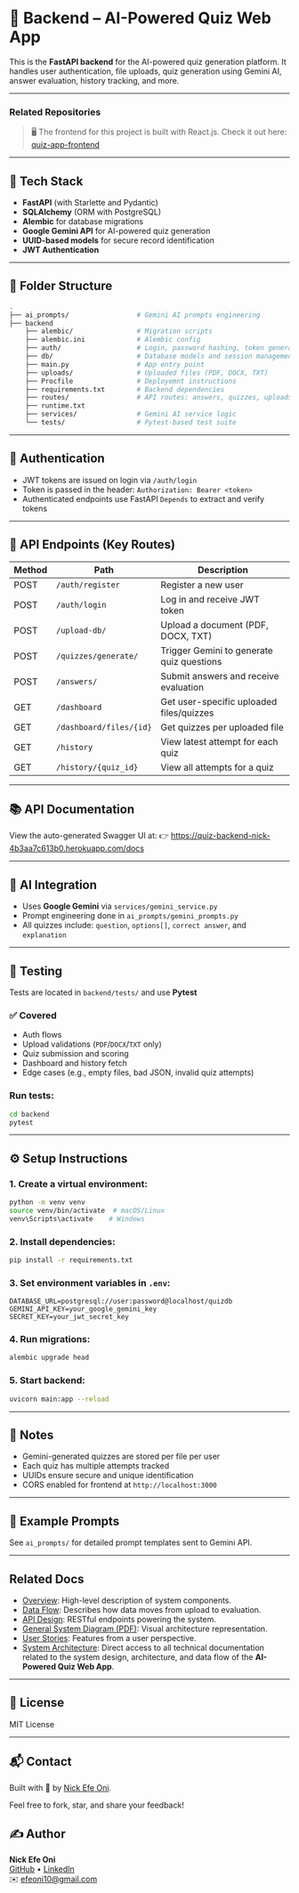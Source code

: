 # 🧠 Backend – AI-Powered Quiz Web App

This is the **FastAPI backend** for the AI-powered quiz generation platform. It handles user authentication, file uploads, quiz generation using Gemini AI, answer evaluation, history tracking, and more.

---

### Related Repositories

> 🖥️ The frontend for this project is built with React.js. Check it out here: [quiz-app-frontend](https://github.com/VictoriousWealth/quiz-app-frontend)

---

## 🚀 Tech Stack

- **FastAPI** (with Starlette and Pydantic)
- **SQLAlchemy** (ORM with PostgreSQL)
- **Alembic** for database migrations
- **Google Gemini API** for AI-powered quiz generation
- **UUID-based models** for secure record identification
- **JWT Authentication**

---

## 📁 Folder Structure

```bash
.
├── ai_prompts/                 # Gemini AI prompts engineering
├── backend
    ├── alembic/                # Migration scripts
    ├── alembic.ini             # Alembic config
    ├── auth/                   # Login, password hashing, token generation
    ├── db/                     # Database models and session management
    ├── main.py                 # App entry point
    ├── uploads/                # Uploaded files (PDF, DOCX, TXT)
    ├── Procfile                # Deployemnt instructions
    ├── requirements.txt        # Backend dependencies
    ├── routes/                 # API routes: answers, quizzes, uploads, users
    ├── runtime.txt
    ├── services/               # Gemini AI service logic
    └── tests/                  # Pytest-based test suite
```

---

## 🔐 Authentication

- JWT tokens are issued on login via `/auth/login`
- Token is passed in the header: `Authorization: Bearer <token>`
- Authenticated endpoints use FastAPI `Depends` to extract and verify tokens

---

## 📂 API Endpoints (Key Routes)

| Method | Path                        | Description                                  |
|--------|-----------------------------|----------------------------------------------|
| POST   | `/auth/register`            | Register a new user                          |
| POST   | `/auth/login`               | Log in and receive JWT token                 |
| POST   | `/upload-db/`               | Upload a document (PDF, DOCX, TXT)           |
| POST   | `/quizzes/generate/`        | Trigger Gemini to generate quiz questions    |
| POST   | `/answers/`                 | Submit answers and receive evaluation        |
| GET    | `/dashboard`                | Get user-specific uploaded files/quizzes     |
| GET    | `/dashboard/files/{id}`     | Get quizzes per uploaded file                |
| GET    | `/history`                  | View latest attempt for each quiz            |
| GET    | `/history/{quiz_id}`        | View all attempts for a quiz                 |

---

## 📚 API Documentation

View the auto-generated Swagger UI at:
👉 https://quiz-backend-nick-4b3aa7c613b0.herokuapp.com/docs

---

## 🧠 AI Integration

- Uses **Google Gemini** via `services/gemini_service.py`
- Prompt engineering done in `ai_prompts/gemini_prompts.py`
- All quizzes include: `question`, `options[]`, `correct answer`, and `explanation`

---

## 🧪 Testing

Tests are located in `backend/tests/` and use **Pytest**

### ✅ Covered
- Auth flows
- Upload validations (`PDF`/`DOCX`/`TXT` only)
- Quiz submission and scoring
- Dashboard and history fetch
- Edge cases (e.g., empty files, bad JSON, invalid quiz attempts)

### Run tests:
```bash
cd backend
pytest
```

---

## ⚙️ Setup Instructions

### 1. Create a virtual environment:
```bash
python -m venv venv
source venv/bin/activate  # macOS/Linux
venv\Scripts\activate    # Windows
```

### 2. Install dependencies:
```bash
pip install -r requirements.txt
```

### 3. Set environment variables in `.env`:
```
DATABASE_URL=postgresql://user:password@localhost/quizdb
GEMINI_API_KEY=your_google_gemini_key
SECRET_KEY=your_jwt_secret_key
```

### 4. Run migrations:
```bash
alembic upgrade head
```

### 5. Start backend:
```bash
uvicorn main:app --reload
```

---

## 📌 Notes

- Gemini-generated quizzes are stored per file per user
- Each quiz has multiple attempts tracked
- UUIDs ensure secure and unique identification
- CORS enabled for frontend at `http://localhost:3000`

---

## 🌟 Example Prompts
See `ai_prompts/` for detailed prompt templates sent to Gemini API.

---

## Related Docs

- [Overview](./docs/architecture/overview.md): High-level description of system components.
- [Data Flow](./docs/architecture/data_flow.md): Describes how data moves from upload to evaluation.
- [API Design](./docs/architecture/api_design.md): RESTful endpoints powering the system.
- [General System Diagram (PDF)](./docs/diagrams/general_system_flow.pdf): Visual architecture representation.
- [User Stories](./docs/user_stories/20250409_143339_user_story.txt): Features from a user perspective.
- [System Architecture](./docs/README_architecture.md): Direct access to all technical documentation related to the system design, architecture, and data flow of the **AI-Powered Quiz Web App**.

---

## 📄 License
MIT License

---

## 📬 Contact
Built with 💙 by [Nick Efe Oni](mailto:efeoni10@gmail.com).

Feel free to fork, star, and share your feedback!

## ✍️ Author

**Nick Efe Oni**  
[GitHub](https://github.com/VictoriousWealth) • [LinkedIn](https://www.linkedin.com/in/nick-efe-oni)  
✉️ [efeoni10@gmail.com](mailto:efeoni10@gmail.com)
